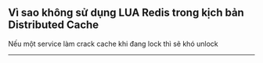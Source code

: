 ## Vì sao không sử dụng LUA Redis trong kịch bản Distributed Cache
Nếu một service làm crack cache khi đang lock thì sẽ khó unlock


---